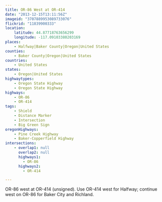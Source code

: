 ```yaml
---
title: OR-86 West at OR-414
date: "2013-12-15T13:11:56Z"
imageid: "3707889953089733076"
flickrid: "11839900333"
location:
    latitude: 44.87718763656299
    longitude: -117.09103380203169
places:
    - Halfway|Baker County|Oregon|United States
counties:
    - Baker County|Oregon|United States
countries:
    - United States
states:
    - Oregon|United States
highwaytypes:
    - Oregon State Highway
    - Oregon State Highway
highways:
    - OR-86
    - OR-414
tags:
    - Shield
    - Distance Marker
    - Intersection
    - Big Green Sign
oregonHighways:
    - Pine Creek Highway
    - Baker-Copperfield Highway
intersections:
    - overlap1: null
      overlap2: null
      highways1:
        - OR-86
      highways2:
        - OR-414

---
```

OR-86 west at OR-414 (unsigned).  Use OR-414 west for Halfway; continue west on OR-86 for Baker City and Richland.